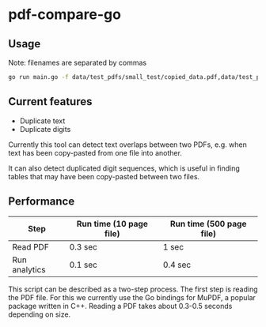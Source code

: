 # pdf-compare-go

## Usage
Note: filenames are separated by commas
```zsh
go run main.go -f data/test_pdfs/small_test/copied_data.pdf,data/test_pdfs/small_test/orig_data.pdf
```

## Current features

- Duplicate text
- Duplicate digits 

Currently this tool can detect text overlaps between two PDFs, e.g. when text has been copy-pasted from one file into another.

It can also detect duplicated digit sequences, which is useful in finding tables that may have been copy-pasted between two files.

## Performance

| Step 				| Run time (10 page file) | Run time (500 page file) |
| ----------------- | ----------------------- | ------------------------ |
| Read PDF 			| 0.3 sec 	 			  | 1 sec 					 |
| Run analytics 	| 0.1 sec     			  |	0.4 sec 				 |

This script can be described as a two-step process. The first step is reading the PDF file. For this we currently use the Go bindings for MuPDF, a popular package written in C++. Reading a PDF takes about 0.3-0.5 seconds depending on size.